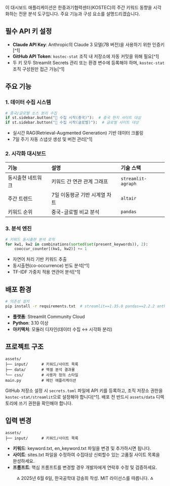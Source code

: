 이 대시보드 애플리케이션은 한중과기협력센터(KOSTEC)의 주간 키워드 동향을 시각화하는 전문 분석 도구입니다. 주요 기능과 구성 요소를 설명드리겠습니다.

## 필수 API 키 설정

- **Claude API Key**: Anthropic의 Claude 3 모델(7B 버전)을 사용하기 위한 인증키 [^1]
- **GitHub API Token**: `kostec-stat` 조직 내 저장소에 자동 커밋을 위해 필요[^1]
- 두 키 모두 Streamlit Secrets 관리 또는 환경 변수에 등록해야 하며, `kostec-stat` 조직 구성원만 접근 가능[^1]


## 주요 기능

### 1. 데이터 수집 시스템

```python
# 중국/글로벌 소스 분리 수집
if st.sidebar.button("🚀 수집 시작(중국)"):  # 중국 현지 사이트 대상
if st.sidebar.button("🚀 수집 시작(글로벌)"):  # 글로벌 사이트 대상
```

- 실시간 RAG(Retrieval-Augmented Generation) 기반 데이터 크롤링
- 7일 주기 자동 스냅샷 생성 및 버전 관리[^1]


### 2. 시각화 대시보드

| 기능 | 설명 | 기술 스택 |
| :-- | :-- | :-- |
| 동시출현 네트워크 | 키워드 간 연관 관계 그래프 | `streamlit-agraph` |
| 주간 트렌드 | 7일 이동평균 기반 시계열 차트 | `altair` |
| 키워드 순위 | 중국-글로벌 비교 분석 | `pandas` |

### 3. 분석 엔진

```python
# 키워드 동시출현 분석 로직
for kw1, kw2 in combinations(sorted(set(present_keywords)), 2):
    cooccur_counter[(kw1, kw2)] += 1
```

- 자연어 처리 기반 키워드 추출
- 동시출현(co-occurrence) 빈도 분석[^1]
- TF-IDF 가중치 적용 연관어 분석[^1]


## 배포 환경

```bash
# 의존성 설치
pip install -r requirements.txt  # streamlit==1.35.0 pandas==2.2.2 anthropic==0.25.0
```

- **플랫폼**: Streamlit Community Cloud
- **Python**: 3.10 이상
- **아키텍처**: 모듈러 디자인(데이터 수집 ↔ 시각화 분리)


## 프로젝트 구조

```
assets/
├── input/      # 키워드/사이트 목록
├── data/       # 엑셀 분석 결과물
└── css/        # 사용자 정의 스타일
main.py         # 메인 애플리케이션
```

GitHub 저장소 설정 시 `secrets.toml` 파일에 API 키를 등록하고, 조직 저장소 권한을 `kostec-stat/streamlit`으로 설정해야 합니다[^1]. 배포 전 반드시 `assets/data` 디렉토리에 쓰기 권한을 확인해야 합니다.

## 입력 변경

```
assets/
├── input/      # 키워드/사이트 목록
```

- **키워드**: keyword.txt, en_keyword.txt 파일을 변경 및 추가하시면 됩니다. 
- **사이트**: sites.txt 파일을 수정하여 수집대상 신뢰할수 있는 고품질 사이트 목록을 완성하세요.
- **프롬프트**: 핵심 프롬프트를 변경할 경우 개발자에게 연락후 수정 및 검증하세요. 

<div style="text-align: center">⁂ 2025년 6월 6일, 한국공학대 강송희 작성. MIT 라이선스를 따릅니다. ⁂</div>

